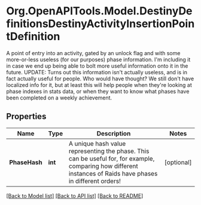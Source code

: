 # Org.OpenAPITools.Model.DestinyDefinitionsDestinyActivityInsertionPointDefinition
A point of entry into an activity, gated by an unlock flag and with some more-or-less useless (for our purposes) phase information. I'm including it in case we end up being able to bolt more useful information onto it in the future.  UPDATE: Turns out this information isn't actually useless, and is in fact actually useful for people. Who would have thought? We still don't have localized info for it, but at least this will help people when they're looking at phase indexes in stats data, or when they want to know what phases have been completed on a weekly achievement.

## Properties

Name | Type | Description | Notes
------------ | ------------- | ------------- | -------------
**PhaseHash** | **int** | A unique hash value representing the phase. This can be useful for, for example, comparing how different instances of Raids have phases in different orders! | [optional] 

[[Back to Model list]](../README.md#documentation-for-models) [[Back to API list]](../README.md#documentation-for-api-endpoints) [[Back to README]](../README.md)

